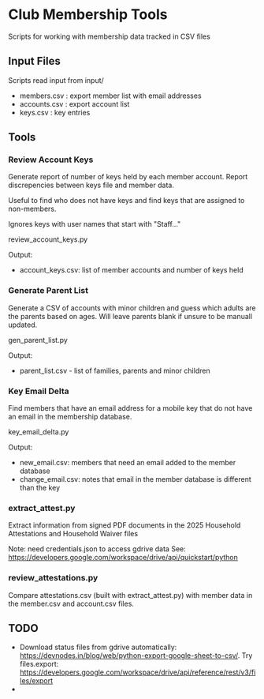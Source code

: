 # Club Membership Tools
Scripts for working with membership data tracked in CSV files

## Input Files
Scripts read input from input/

- members.csv : export member list with email addresses
- accounts.csv : export account list 
- keys.csv : key entries

## Tools

### Review Account Keys

Generate report of number of keys held by each member account.
Report discrepencies between keys file and member data.

Useful to find who does not have keys and find keys that are assigned
to non-members.

Ignores keys with user names that start with "Staff..."

review_account_keys.py

Output:
- account_keys.csv: list of member accounts and number of keys held


### Generate Parent List

Generate a CSV of accounts with minor children and guess which
adults are the parents based on ages. Will leave parents blank if
unsure to be manuall updated.

gen_parent_list.py

Output:
- parent_list.csv - list of families, parents and minor children

### Key Email Delta

Find members that have an email address for a mobile key that do not
have an email in the membership database.

key_email_delta.py

Output:
- new_email.csv: members that need an email added to the member database
- change_email.csv: notes that email in the member database is different than the key

### extract_attest.py

Extract information from signed PDF documents in the 2025 Household Attestations and Household Waiver files

Note: need credentials.json to access gdrive data
See: https://developers.google.com/workspace/drive/api/quickstart/python

### review_attestations.py

Compare attestations.csv (built with extract_attest.py) with member data in the member.csv and account.csv
files. 

## TODO
- Download status files from gdrive automatically: https://devnodes.in/blog/web/python-export-google-sheet-to-csv/. Try files.export: https://developers.google.com/workspace/drive/api/reference/rest/v3/files/export
- 
